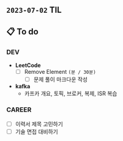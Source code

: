 ## `2023-07-02` TIL

## 📋 To do

### DEV

- **LeetCode**
  - [ ] Remove Element `(분 / 30분)`
    - [ ] 문제 풀이 마크다운 작성

- **kafka**
    - 카프카 개요, 토픽, 브로커, 복제, ISR 복습

### CAREER

- [ ] 이력서 제목 고민하기
- [ ] 기술 면접 대비하기